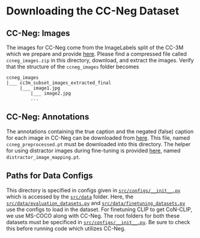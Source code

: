 # Downloading the CC-Neg Dataset

## CC-Neg: Images

The images for CC-Neg come from the ImageLabels split of the CC-3M which we prepare and provide <a href="https://drive.proton.me/urls/CPD0RPRVA4#lDBGak33rXEn">here</a>. Please find a compressed file called `ccneg_images.zip` in this directory, download, and extract the images. Verify that the structure of the `ccneg_images` folder becomes

```plaintext
ccneg_images
|___ cc3m_subset_images_extracted_final
	 |___ image1.jpg
         |___ image2.jpg
         ...

```

## CC-Neg: Annotations

The annotations containing the true caption and the negated (false) caption for each image in CC-Neg can be downloaded from <a href="https://drive.proton.me/urls/GC34W9VACG#xitsiMVh4HUU">here</a>. This file, named `ccneg_preprocessed.pt` must be downloaded into this directory. The helper for using distractor images during fine-tuning is provided <a href="https://drive.proton.me/urls/JAC3FBXP58#Yi2bmdl0xodv">here</a>, named `distractor_image_mapping.pt`.

## Paths for Data Configs

This directory is specified in configs given in <a href="../src/configs/__init__.py">`src/configs/__init__.py`</a> which is accessed by the <a href="../src/data">`src/data`</a> folder. Here, the <a href="../src/data/evaluation_datasets.py">`src/data/evaluation_datasets.py`</a> and <a href="../src/data/finetuning_datasets.py">`src/data/finetuning_datasets.py`</a> use the configs to load in the dataset. For finetuning CLIP to get CoN-CLIP, we use MS-COCO along with CC-Neg. The root folders for both these datasets must be specificed in <a href="../src/configs/__init__.py">`src/configs/__init__.py`</a>. Be sure to check this before running code which utilizes CC-Neg.
